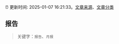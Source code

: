 :alarm_clock: 更新时间: 2025-01-07 16:21:33。[文章来源](/README.md)、[文章分类](/TAGS.md)

## 报告


> 关键字：`报告`、`月报`



